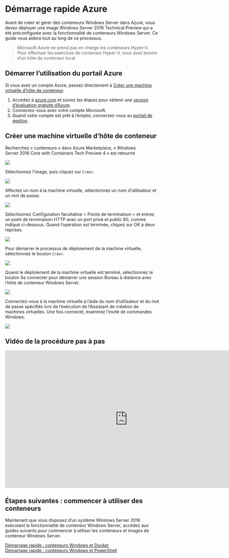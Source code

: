 # Démarrage rapide Azure

Avant de créer et gérer des conteneurs Windows Server dans Azure, vous devez déployer une image Windows Server 2016 Technical Preview qui a été préconfigurée avec la fonctionnalité de conteneurs Windows Server. Ce guide vous aidera tout au long de ce processus.

> Microsoft Azure ne prend pas en charge les conteneurs Hyper-V. Pour effectuer les exercices de conteneur Hyper-V, vous avez besoin d’un hôte de conteneur local.

## Démarrer l’utilisation du portail Azure

Si vous avez un compte Azure, passez directement à [Créer une machine virtuelle d’hôte de conteneur](#CreateacontainerhostVM).

1. Accédez à [azure.com](https://azure.com) et suivez les étapes pour obtenir une [version d’évaluation gratuite d’Azure](https://azure.microsoft.com/en-us/pricing/free-trial/).
2. Connectez-vous avec votre compte Microsoft.
3. Quand votre compte est prêt à l’emploi, connectez-vous au [portail de gestion](https://portal.azure.com).

## Créer une machine virtuelle d’hôte de conteneur

Recherchez « conteneurs » dans Azure Marketplace, « Windows Server 2016 Core with Containers Tech Preview 4 » est retourné

![](./media/newazure1.png)

Sélectionnez l’image, puis cliquez sur `Créer`.

![](./media/tp41.png)

Affectez un nom à la machine virtuelle, sélectionnez un nom d’utilisateur et un mot de passe.

![](media/newazure2.png)

Sélectionnez Configuration facultative > Points de terminaison > et entrez un point de terminaison HTTP avec un port privé et public 80, comme indiqué ci-dessous. Quand l’opération est terminée, cliquez sur OK à deux reprises.

![](./media/newazure3.png)

Pour démarrer le processus de déploiement de la machine virtuelle, sélectionnez le bouton `Créer`.

![](media/newazure2.png)

Quand le déploiement de la machine virtuelle est terminé, sélectionnez le bouton Se connecter pour démarrer une session Bureau à distance avec l’hôte de conteneur Windows Server.

![](media/newazure6.png)

Connectez-vous à la machine virtuelle à l’aide du nom d’utilisateur et du mot de passe spécifiés lors de l’exécution de l’Assistant de création de machines virtuelles. Une fois connecté, examinez l’invite de commandes Windows.

![](media/newazure7.png)

## Vidéo de la procédure pas à pas

<iframe src="https://channel9.msdn.com/Blogs/containers/Quick-Start-Configure-Windows-Server-Containers-in-Microsoft-Azure/player#ccLang=fr" width="800" height="450"  allowFullScreen="true" frameBorder="0" scrolling="no"></iframe>


## Étapes suivantes : commencer à utiliser des conteneurs

Maintenant que vous disposez d’un système Windows Server 2016 exécutant la fonctionnalité de conteneur Windows Server, accédez aux guides suivants pour commencer à utiliser les conteneurs et images de conteneur Windows Server.

[Démarrage rapide : conteneurs Windows et Docker](./manage_docker.md)  
[Démarrage rapide : conteneurs Windows et PowerShell](./manage_powershell.md)



